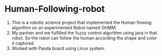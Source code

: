 # Human-Following-robot
1. This is a robotic science project that implemented the Human flowing algorithm on an experimented Robot named OHMM. 
2. My partner and me fulfilled the fuzzy control algorithm using java in that robot. So the robot can follow the human according    the shape and color it captured.
3. Worked with Panda board using Linux system.
